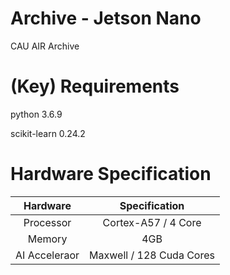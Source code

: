# Archive - Jetson Nano
CAU AIR Archive

# (Key) Requirements
python 3.6.9

scikit-learn 0.24.2

# Hardware Specification

Hardware | Specification
:----: | :----:
Processor | Cortex-A57 / 4 Core
Memory | 4GB
AI Acceleraor | Maxwell / 128 Cuda Cores